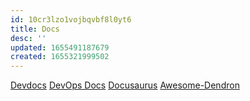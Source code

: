 ```yaml
---
id: 10cr3lzo1vojbqvbf8l0yt6
title: Docs
desc: ''
updated: 1655491187679
created: 1655321999502
---
```


[Devdocs](https://devdocs.io/)
[DevOps Docs](https://roadmap.sh/devops)
[Docusaurus](https://docusaurus.io/)
[Awesome-Dendron](https://github.com/dendronhq/awesome-dendron/)